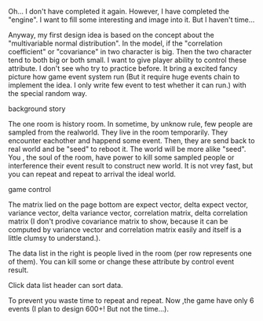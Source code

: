 Oh... I don't have completed it again. However, I have completed the "engine". I want to fill some interesting and image into it. But I haven't time...

Anyway, my first design idea is based on the concept about the "multivariable normal distribution". In the model, if the "correlation coefficient" or "covariance" in two character is big. Then the two character tend to both big or both small. I want to give player ability to control these attribute. I don't see who try to practice before. It bring a excited fancy picture how game event system run (But it require huge events chain to implement the idea. I only write few event to test whether it can run.) with the special random way.

background story

The one room is history room. In sometime, by unknow rule, few people are sampled from the realworld. They live in the room temporarily. They encounter eachother and happend some event. Then, they are send back to real world and be "seed" to reboot it. The world will be more alike "seed".  You , the soul of the room, have power to kill some sampled people or interference their event result to construct new world. It is not vrey fast, but you can repeat and repeat to arrival the ideal world.

game control

The matrix lied on the page bottom are expect vector, delta expect vector, variance vector, delta variance vector, correlation matrix, delta correlation matrix (I don't prodive covariance matrix to show, because it can be computed by variance vector and correlation matrix easily and itself is a little clumsy to understand.).

The data list in the right is people lived in the room (per row represents one of them). You can kill some or change these attribute by control event result.

Click data list header can sort data.

To prevent you waste time to repeat and repeat. Now ,the game have only 6 events (I plan to design 600+! But not the time...).